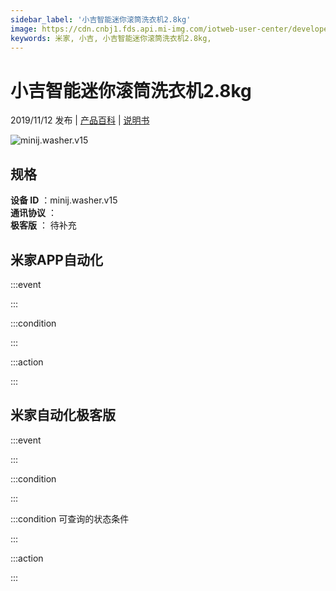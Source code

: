 ```yaml
---
sidebar_label: '小吉智能迷你滚筒洗衣机2.8kg'
image: https://cdn.cnbj1.fds.api.mi-img.com/iotweb-user-center/developer_16790476145365XEO6N6Q.png?GalaxyAccessKeyId=AKVGLQWBOVIRQ3XLEW&Expires=9223372036854775807&Signature=0ux3CcdMgYbsaI9j3XdjUX75FEk=
keywords: 米家, 小吉, 小吉智能迷你滚筒洗衣机2.8kg, 
---
```

# 小吉智能迷你滚筒洗衣机2.8kg

2019/11/12 发布 | [产品百科](https://home.mi.com/webapp/content/baike/product/index.html?model=minij.washer.v15/) | [说明书](https://home.mi.com/views/introduction.html?model=minij.washer.v15&region=cn)

![minij.washer.v15](https://cdn.cnbj1.fds.api.mi-img.com/iotweb-user-center/developer_16790476145365XEO6N6Q.png?GalaxyAccessKeyId=AKVGLQWBOVIRQ3XLEW&Expires=9223372036854775807&Signature=0ux3CcdMgYbsaI9j3XdjUX75FEk=)

## 规格  
> 
**设备 ID** ：minij.washer.v15  
**通讯协议** ：  
**极客版**  ： 待补充 


## 米家APP自动化  

:::event  

:::

:::condition  

:::

:::action   

:::

## 米家自动化极客版  

:::event  

:::

:::condition  

:::

:::condition 可查询的状态条件  

:::

:::action  

:::

        
